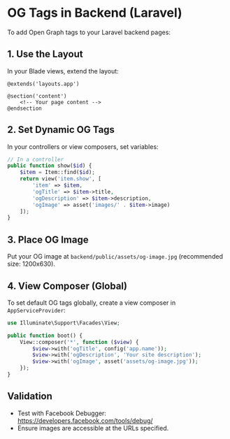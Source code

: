 # OG Tags in Backend (Laravel)

To add Open Graph tags to your Laravel backend pages:

## 1. Use the Layout
In your Blade views, extend the layout:
```blade
@extends('layouts.app')

@section('content')
    <!-- Your page content -->
@endsection
```

## 2. Set Dynamic OG Tags
In your controllers or view composers, set variables:
```php
// In a controller
public function show($id) {
    $item = Item::find($id);
    return view('item.show', [
        'item' => $item,
        'ogTitle' => $item->title,
        'ogDescription' => $item->description,
        'ogImage' => asset('images/' . $item->image)
    ]);
}
```

## 3. Place OG Image
Put your OG image at `backend/public/assets/og-image.jpg` (recommended size: 1200x630).

## 4. View Composer (Global)
To set default OG tags globally, create a view composer in `AppServiceProvider`:
```php
use Illuminate\Support\Facades\View;

public function boot() {
    View::composer('*', function ($view) {
        $view->with('ogTitle', config('app.name'));
        $view->with('ogDescription', 'Your site description');
        $view->with('ogImage', asset('assets/og-image.jpg'));
    });
}
```

## Validation
- Test with Facebook Debugger: https://developers.facebook.com/tools/debug/
- Ensure images are accessible at the URLs specified.